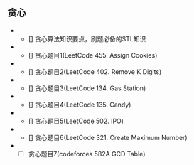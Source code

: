 ## 贪心
* - []  贪心算法知识要点，刷题必备的STL知识 
* - []  贪心题目1(LeetCode 455. Assign Cookies) 
* - []  贪心题目2(LeetCode 402. Remove K Digits) 
* - []  贪心题目3(LeetCode 134. Gas Station) 
* - []  贪心题目4(LeetCode 135. Candy) 
* - []  贪心题目5(LeetCode 502. IPO) 
* - []  贪心题目6(LeetCode 321. Create Maximum Number) 
* - [ ]  贪心题目7(codeforces 582A GCD Table)
